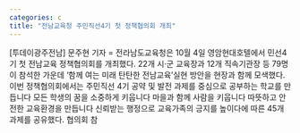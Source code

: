 ```yaml
---
categories: c
title: "전남교육청 주민직선4기 첫 정책협의회 개최"
---
```

[투데이광주전남] 문주현 기자 = 전라남도교육청은 10월 4일 영암현대호텔에서 민선4기 첫 전남교육 정책협의회를 개최했다. 22개 시·군 교육장과 12개 직속기관장 등 79명이 참석한 가운데 ‘함께 여는 미래 탄탄한 전남교육’실현 방안을 현장과 함께 모색했다. 이번 정책협의회에서는 주민직선 4기 공약 및 발전 과제를 중심으로 공부하는 학교를 만듭니다 모든 학생의 꿈을 소중하게 키웁니다 마을과 함께 사람을 키웁니다 따뜻하고 안전한 교육환경을 만듭니다 신뢰받는 행정으로 교육가족의 긍지를 높이다에 따른 45개 과제를 공유했다. 협의회 참